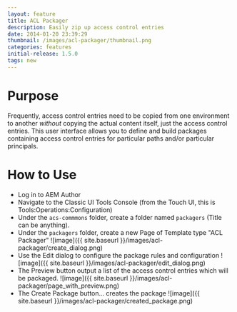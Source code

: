 ```yaml
---
layout: feature
title: ACL Packager
description: Easily zip up access control entries
date: 2014-01-20 23:39:29
thumbnail: /images/acl-packager/thumbnail.png
categories: features
initial-release: 1.5.0
tags: new
---
```


# Purpose

Frequently, access control entries need to be copied from one environment to another *without* copying the actual content itself, just the access control entries. This user interface allows you to define and build packages containing access control entries for particular paths and/or particular principals.

# How to Use

* Log in to AEM Author
* Navigate to the Classic UI Tools Console (from the Touch UI, this is Tools:Operations:Configuration)
* Under the `acs-commmons` folder, create a folder named `packagers` (Title can be anything).
* Under the `packagers` folder, create a new Page of Template type "ACL Packager"
![image]({{ site.baseurl }}/images/acl-packager/create_dialog.png)
* Use the Edit dialog to configure the package rules and configuration
![image]({{ site.baseurl }}/images/acl-packager/edit_dialog.png)
* The Preview button output a list of the access control entries which will be packaged.
![image]({{ site.baseurl }}/images/acl-packager/page_with_preview.png)
* The Create Package button... creates the package
![image]({{ site.baseurl }}/images/acl-packager/created_package.png)